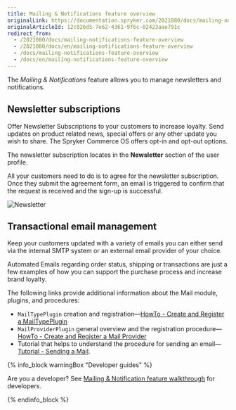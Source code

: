 ```yaml
---
title: Mailing & Notifications feature overview
originalLink: https://documentation.spryker.com/2021080/docs/mailing-notifications-feature-overview
originalArticleId: 12c026d5-7e62-4361-9f6c-02423aae791c
redirect_from:
  - /2021080/docs/mailing-notifications-feature-overview
  - /2021080/docs/en/mailing-notifications-feature-overview
  - /docs/mailing-notifications-feature-overview
  - /docs/en/mailing-notifications-feature-overview
---
```


The *Mailing & Notifications* feature allows you to manage newsletters and notifications.

## Newsletter subscriptions

Offer Newsletter Subscriptions to your customers to increase loyalty. Send updates on product related news, special offers or any other update you wish to share. The Spryker Commerce OS offers opt-in and opt-out options.

The newsletter subscription locates in the **Newsletter** section of the user profile.

All your customers need to do is to agree for the newsletter subscription. Once they submit the agreement form, an email is triggered to confirm that the request is received and the sign-up is successful.

![Newsletter](https://spryker.s3.eu-central-1.amazonaws.com/docs/Features/Mailing+%26+Communication/Newsletter+Subscription/subscribe-to-the-newsletter.gif)

## Transactional email management

Keep your customers updated with a variety of emails you can either send via the internal SMTP system or an external email provider of your choice.

Automated Emails regarding order status, shipping or transactions are just a few examples of how you can support the purchase process and increase brand loyalty.

The following links provide additional information about the Mail module, plugins, and procedures:

*  `MailTypePlugin` creation and  registration—[HowTo - Create and Register a MailTypePlugin](/docs/scos/dev/tutorials-and-howtos/howtos/howto-create-and-register-a-mailtypeplugin.html)
*  `MailProviderPlugin` general overview and the registration procedure—[HowTo - Create and Register a Mail Provider](/docs/scos/dev/tutorials-and-howtos/howtos/howto-create-and-register-a-mail-provider.html)
*  Tutorial that helps to understand the procedure for sending an email—[Tutorial - Sending a Mail](/docs/scos/dev/tutorials-and-howtos/introduction-tutorials/tutorial-sending-an-email.html).


{% info_block warningBox "Developer guides" %}

Are you a developer? See [Mailing & Notification feature walkthrough](/docs/scos/dev/feature-walkthroughs/{{page.version}}/mailing-and-notifications-feature-walkthrough.html) for developers.

{% endinfo_block %}
